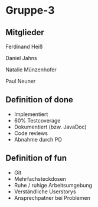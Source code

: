 # Gruppe-3

## Mitglieder
Ferdinand Heiß

Daniel Jahns

Natalie Münzenhofer

Paul Neuner

## Definition of done
* Implementiert
* 60% Testcoverage
* Dokumentiert (bzw. JavaDoc)
* Code reviews
* Abnahme durch PO

## Definition of fun
* Git
* Mehrfachsteckdosen
* Ruhe / ruhige Arbeitsumgebung
* Verständliche Userstorys
* Ansprechpatner bei Problemen